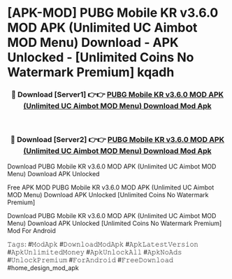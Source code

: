 # [APK-MOD] PUBG Mobile KR v3.6.0 MOD APK (Unlimited UC Aimbot MOD Menu) Download - APK Unlocked - [Unlimited Coins No Watermark Premium] kqadh



<div align="center">
<h3>🔴 Download [Server1] 👉👉 <a href="https://momento.my/?title=PUBG_Mobile_KR_v3.6.0_MOD_APK_(Unlimited_UC_Aimbot_MOD_Menu)_Download">PUBG Mobile KR v3.6.0 MOD APK (Unlimited UC Aimbot MOD Menu) Download Mod Apk</a></h3><br>

<h3>🔴 Download [Server2] 👉👉 <a href="https://momento.my/?title=PUBG_Mobile_KR_v3.6.0_MOD_APK_(Unlimited_UC_Aimbot_MOD_Menu)_Download">PUBG Mobile KR v3.6.0 MOD APK (Unlimited UC Aimbot MOD Menu) Download Mod Apk</a></h3>
</div>



Download PUBG Mobile KR v3.6.0 MOD APK (Unlimited UC Aimbot MOD Menu) Download APK Unlocked

Free APK MOD PUBG Mobile KR v3.6.0 MOD APK (Unlimited UC Aimbot MOD Menu) Download APK Unlocked [Unlimited Coins No Watermark Premium]

Download PUBG Mobile KR v3.6.0 MOD APK (Unlimited UC Aimbot MOD Menu) Download APK Unlocked [Unlimited Coins No Watermark Premium] Mod For Android

𝚃𝚊𝚐𝚜: #𝙼𝚘𝚍𝙰𝚙𝚔 #𝙳𝚘𝚠𝚗𝚕𝚘𝚊𝚍𝙼𝚘𝚍𝙰𝚙𝚔 #𝙰𝚙𝚔𝙻𝚊𝚝𝚎𝚜𝚝𝚅𝚎𝚛𝚜𝚒𝚘𝚗 #𝙰𝚙𝚔𝚄𝚗𝚕𝚒𝚖𝚒𝚝𝚎𝚍𝙼𝚘𝚗𝚎𝚢 #𝙰𝚙𝚔𝚄𝚗𝚕𝚘𝚌𝚔𝙰𝚕𝚕 #𝙰𝚙𝚔𝙽𝚘𝙰𝚍𝚜 #𝚄𝚗𝚕𝚘𝚌𝚔𝙿𝚛𝚎𝚖𝚒𝚞𝚖 #𝙵𝚘𝚛𝙰𝚗𝚍𝚛𝚘𝚒𝚍 #𝙵𝚛𝚎𝚎𝙳𝚘𝚠𝚗𝚕𝚘𝚊𝚍 #home_design_mod_apk
